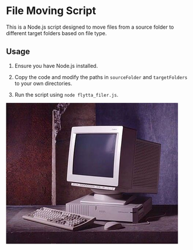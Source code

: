 # File Moving Script

This is a Node.js script designed to move files from a source folder to different target folders based on file type.

## Usage

1. Ensure you have Node.js installed.

2. Copy the code and modify the paths in `sourceFolder` and `targetFolders` to your own directories.

3. Run the script using `node flytta_filer.js`.


![dator](dator.jpg)
